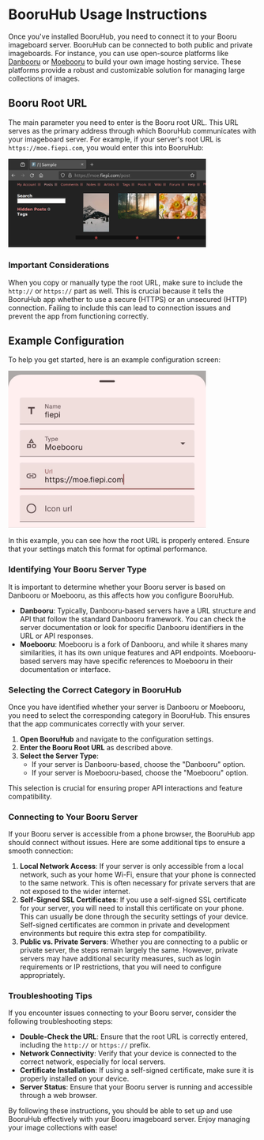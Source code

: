 # BooruHub Usage Instructions

Once you've installed BooruHub, you need to connect it to your Booru imageboard server. BooruHub can be connected to both public and private imageboards. For instance, you can use open-source platforms like [Danbooru](https://github.com/danbooru/danbooru) or [Moebooru](https://github.com/moebooru/moebooru) to build your own image hosting service. These platforms provide a robust and customizable solution for managing large collections of images.

## Booru Root URL
The main parameter you need to enter is the Booru root URL. This URL serves as the primary address through which BooruHub communicates with your imageboard server. For example, if your server's root URL is `https://moe.fiepi.com`, you would enter this into BooruHub:

<img src="https://github.com/onlymash/BooruHubDocs/blob/master/assets/example_booru.png?raw=true" width=400 alt="Example booru"/>

### Important Considerations
When you copy or manually type the root URL, make sure to include the `http://` or `https://` part as well. This is crucial because it tells the BooruHub app whether to use a secure (HTTPS) or an unsecured (HTTP) connection. Failing to include this can lead to connection issues and prevent the app from functioning correctly.

## Example Configuration
To help you get started, here is an example configuration screen:

<img src="https://github.com/onlymash/BooruHubDocs/blob/master/assets/example_config.jpg?raw=true" width=400 alt="Example booru"/>

In this example, you can see how the root URL is properly entered. Ensure that your settings match this format for optimal performance.

### Identifying Your Booru Server Type
It is important to determine whether your Booru server is based on Danbooru or Moebooru, as this affects how you configure BooruHub.

- **Danbooru**: Typically, Danbooru-based servers have a URL structure and API that follow the standard Danbooru framework. You can check the server documentation or look for specific Danbooru identifiers in the URL or API responses.
- **Moebooru**: Moebooru is a fork of Danbooru, and while it shares many similarities, it has its own unique features and API endpoints. Moebooru-based servers may have specific references to Moebooru in their documentation or interface.

### Selecting the Correct Category in BooruHub
Once you have identified whether your server is Danbooru or Moebooru, you need to select the corresponding category in BooruHub. This ensures that the app communicates correctly with your server.

1. **Open BooruHub** and navigate to the configuration settings.
2. **Enter the Booru Root URL** as described above.
3. **Select the Server Type**:
   - If your server is Danbooru-based, choose the "Danbooru" option.
   - If your server is Moebooru-based, choose the "Moebooru" option.

This selection is crucial for ensuring proper API interactions and feature compatibility.

### Connecting to Your Booru Server
If your Booru server is accessible from a phone browser, the BooruHub app should connect without issues. Here are some additional tips to ensure a smooth connection:

1. **Local Network Access**: If your server is only accessible from a local network, such as your home Wi-Fi, ensure that your phone is connected to the same network. This is often necessary for private servers that are not exposed to the wider internet.
2. **Self-Signed SSL Certificates**: If you use a self-signed SSL certificate for your server, you will need to install this certificate on your phone. This can usually be done through the security settings of your device. Self-signed certificates are common in private and development environments but require this extra step for compatibility.
3. **Public vs. Private Servers**: Whether you are connecting to a public or private server, the steps remain largely the same. However, private servers may have additional security measures, such as login requirements or IP restrictions, that you will need to configure appropriately.

### Troubleshooting Tips
If you encounter issues connecting to your Booru server, consider the following troubleshooting steps:

- **Double-Check the URL**: Ensure that the root URL is correctly entered, including the `http://` or `https://` prefix.
- **Network Connectivity**: Verify that your device is connected to the correct network, especially for local servers.
- **Certificate Installation**: If using a self-signed certificate, make sure it is properly installed on your device.
- **Server Status**: Ensure that your Booru server is running and accessible through a web browser.

By following these instructions, you should be able to set up and use BooruHub effectively with your Booru imageboard server. Enjoy managing your image collections with ease!
